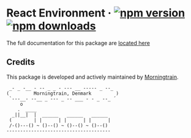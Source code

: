 # React Environment &middot; [![npm version](https://img.shields.io/npm/v/@morningtrain/react-environment.svg?style=flat)](https://www.npmjs.com/package/@morningtrain/react-environment) [![npm downloads](https://img.shields.io/npm/dm/@morningtrain/react-environment)](https://www.npmjs.com/package/@morningtrain/react-environment)

The full documentation for this package are [located here](http://react-environment.daf-docs.dev/)

## Credits
This package is developed and actively maintained by [Morningtrain](https://morningtrain.dk).

<!-- language: lang-none -->
     _- _ -__ - -- _ _ - --- __ ----- _ --_  
    (         Morningtrain, Denmark         )
     `---__- --__ _ --- _ -- ___ - - _ --_ ´ 
         o                                   
        .  ____                              
      _||__|  |  ______   ______   ______ 
     (        | |      | |      | |      |
     /-()---() ~ ()--() ~ ()--() ~ ()--() 
    --------------------------------------